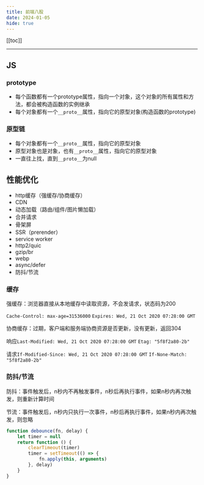 ```yaml
---
title: 前端八股
date: 2024-01-05
hide: true
---
```


[[toc]]

---

## JS

### prototype

- 每个函数都有一个prototype属性，指向一个对象，这个对象的所有属性和方法，都会被构造函数的实例继承
- 每个对象都有一个`__proto__`属性，指向它的原型对象(构造函数的prototype)

### 原型链

- 每个对象都有一个`__proto__`属性，指向它的原型对象
- 原型对象也是对象，也有`__proto__`属性，指向它的原型对象
- 一直往上找，直到`__proto__`为null

## 性能优化

- http缓存（强缓存/协商缓存）
- CDN
- 动态加载（路由/组件/图片懒加载）
- 合并请求
- 骨架屏
- SSR（prerender）
- service worker
- http2/quic
- gzip/br
- webp
- async/defer
- 防抖/节流

### 缓存

强缓存：浏览器直接从本地缓存中读取资源，不会发请求，状态码为200

`Cache-Control: max-age=31536000` `Expires: Wed, 21 Oct 2020 07:28:00 GMT`

协商缓存：过期，客户端和服务端协商资源是否更新，没有更新，返回304

响应`Last-Modified: Wed, 21 Oct 2020 07:28:00 GMT` `Etag: "5f8f2a80-2b"`

请求`If-Modified-Since: Wed, 21 Oct 2020 07:28:00 GMT` `If-None-Match: "5f8f2a80-2b"`

### 防抖/节流

防抖：事件触发后，n秒内不再触发事件，n秒后再执行事件，如果n秒内再次触发，则重新计算时间

节流：事件触发后，n秒内只执行一次事件，n秒后再执行事件，如果n秒内再次触发，则忽略

```js
function debounce(fn, delay) {
    let timer = null
    return function () {
        clearTimeout(timer)
        timer = setTimeout(() => {
            fn.apply(this, arguments)
        }, delay)
    }
}
```